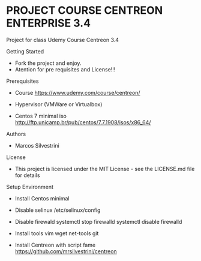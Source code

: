 # PROJECT COURSE CENTREON ENTERPRISE 3.4

Project for class Udemy Course Centreon 3.4

Getting Started

- Fork the project and enjoy.
- Atention for pre requisites and License!!!

Prerequisites

- Course
  <https://www.udemy.com/course/centreon/>

- Hypervisor (VMWare or Virtualbox)

- Centos 7 minimal iso
  <http://ftp.unicamp.br/pub/centos/7.7.1908/isos/x86_64/>

Authors

- Marcos Silvestrini

License

- This project is licensed under the MIT License - see the LICENSE.md file for details

Setup Environment

- Install Centos minimal

- Disable selinux
  /etc/selinux/config

- Disable firewald
  systemctl stop firewalld
  systemctl disable firewalld

- Install tools
  vim
  wget
  net-tools
  git

- Install Centreon with script fame
  <https://github.com/mrsilvestrini/centreon>
